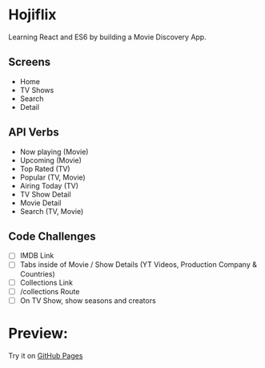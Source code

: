 # Hojiflix

Learning React and ES6 by building a Movie Discovery App.

## Screens

- Home
- TV Shows
- Search
- Detail

## API Verbs

- Now playing (Movie)
- Upcoming (Movie)
- Top Rated (TV)
- Popular (TV, Movie)
- Airing Today (TV)
- TV Show Detail
- Movie Detail
- Search (TV, Movie)

## Code Challenges

- [ ] IMDB Link
- [ ] Tabs inside of Movie / Show Details (YT Videos, Production Company & Countries)
- [ ] Collections Link
- [ ] /collections Route
- [ ] On TV Show, show seasons and creators

# Preview:

Try it on [GitHub Pages](https://woohoeon.github.io/hojiflix)